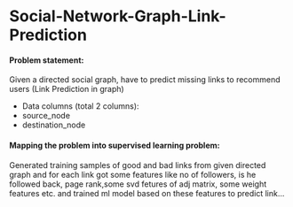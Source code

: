 # Social-Network-Graph-Link-Prediction
#### Problem statement:
Given a directed social graph, have to predict missing links to recommend users (Link Prediction in graph)

- Data columns (total 2 columns):  
- source_node           
- destination_node      

#### Mapping the problem into supervised learning problem:
Generated training samples of good and bad links from given directed graph and for each link got some features like no of followers, is he followed back, page rank,some svd fetures of adj matrix, some weight features etc. and trained ml model based on these features to predict link...

